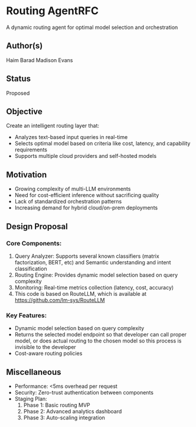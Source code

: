 # Routing AgentRFC

A dynamic routing agent for optimal model selection and orchestration

## Author(s)
Haim Barad
Madison Evans

## Status
Proposed

## Objective
Create an intelligent routing layer that:
- Analyzes text-based input queries in real-time
- Selects optimal model based on criteria like cost, latency, and capability requirements
- Supports multiple cloud providers and self-hosted models

## Motivation
- Growing complexity of multi-LLM environments
- Need for cost-efficient inference without sacrificing quality
- Lack of standardized orchestration patterns
- Increasing demand for hybrid cloud/on-prem deployments

## Design Proposal
### Core Components:
1. Query Analyzer: Supports several known classifiers (matrix factorization, BERT, etc) and Semantic understanding and intent classification
2. Routing Engine: Provides dynamic model selection based on query complexity
3. Monitoring: Real-time metrics collection (latency, cost, accuracy)
4. This code is based on RouteLLM, which is available at https://github.com/lm-sys/RouteLLM

### Key Features:
- Dynamic model selection based on query complexity
- Returns the selected model endpoint so that developer can call proper model, or does actual routing to the chosen model so this process is invisible to the developer
- Cost-aware routing policies

## Miscellaneous
- Performance: <5ms overhead per request
- Security: Zero-trust authentication between components
- Staging Plan:
  1. Phase 1: Basic routing MVP
  2. Phase 2: Advanced analytics dashboard
  3. Phase 3: Auto-scaling integration
